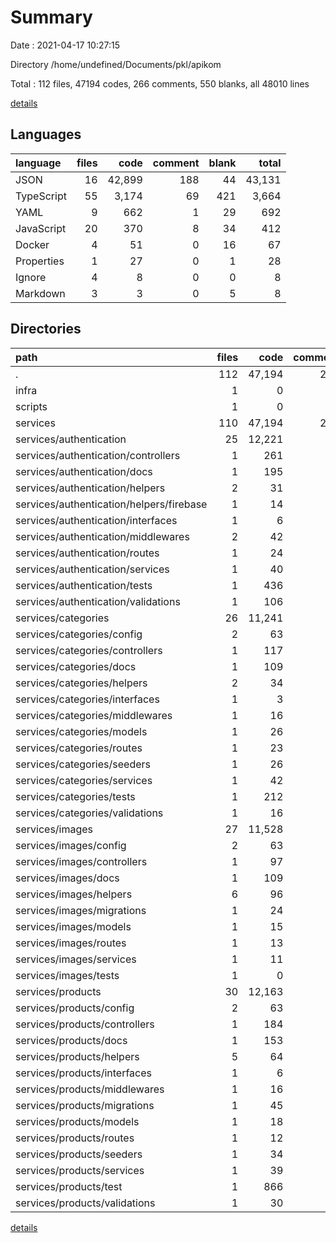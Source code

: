 # Summary

Date : 2021-04-17 10:27:15

Directory /home/undefined/Documents/pkl/apikom

Total : 112 files,  47194 codes, 266 comments, 550 blanks, all 48010 lines

[details](details.md)

## Languages
| language | files | code | comment | blank | total |
| :--- | ---: | ---: | ---: | ---: | ---: |
| JSON | 16 | 42,899 | 188 | 44 | 43,131 |
| TypeScript | 55 | 3,174 | 69 | 421 | 3,664 |
| YAML | 9 | 662 | 1 | 29 | 692 |
| JavaScript | 20 | 370 | 8 | 34 | 412 |
| Docker | 4 | 51 | 0 | 16 | 67 |
| Properties | 1 | 27 | 0 | 1 | 28 |
| Ignore | 4 | 8 | 0 | 0 | 8 |
| Markdown | 3 | 3 | 0 | 5 | 8 |

## Directories
| path | files | code | comment | blank | total |
| :--- | ---: | ---: | ---: | ---: | ---: |
| . | 112 | 47,194 | 266 | 550 | 48,010 |
| infra | 1 | 0 | 0 | 1 | 1 |
| scripts | 1 | 0 | 0 | 1 | 1 |
| services | 110 | 47,194 | 266 | 548 | 48,008 |
| services/authentication | 25 | 12,221 | 73 | 129 | 12,423 |
| services/authentication/controllers | 1 | 261 | 0 | 25 | 286 |
| services/authentication/docs | 1 | 195 | 1 | 4 | 200 |
| services/authentication/helpers | 2 | 31 | 0 | 8 | 39 |
| services/authentication/helpers/firebase | 1 | 14 | 0 | 5 | 19 |
| services/authentication/interfaces | 1 | 6 | 0 | 1 | 7 |
| services/authentication/middlewares | 2 | 42 | 1 | 6 | 49 |
| services/authentication/routes | 1 | 24 | 0 | 12 | 36 |
| services/authentication/services | 1 | 40 | 0 | 9 | 49 |
| services/authentication/tests | 1 | 436 | 10 | 21 | 467 |
| services/authentication/validations | 1 | 106 | 0 | 6 | 112 |
| services/categories | 26 | 11,241 | 63 | 122 | 11,426 |
| services/categories/config | 2 | 63 | 3 | 9 | 75 |
| services/categories/controllers | 1 | 117 | 0 | 17 | 134 |
| services/categories/docs | 1 | 109 | 0 | 7 | 116 |
| services/categories/helpers | 2 | 34 | 0 | 6 | 40 |
| services/categories/interfaces | 1 | 3 | 0 | 1 | 4 |
| services/categories/middlewares | 1 | 16 | 0 | 2 | 18 |
| services/categories/models | 1 | 26 | 1 | 4 | 31 |
| services/categories/routes | 1 | 23 | 0 | 7 | 30 |
| services/categories/seeders | 1 | 26 | 0 | 3 | 29 |
| services/categories/services | 1 | 42 | 0 | 6 | 48 |
| services/categories/tests | 1 | 212 | 0 | 24 | 236 |
| services/categories/validations | 1 | 16 | 0 | 3 | 19 |
| services/images | 27 | 11,528 | 63 | 119 | 11,710 |
| services/images/config | 2 | 63 | 3 | 9 | 75 |
| services/images/controllers | 1 | 97 | 1 | 27 | 125 |
| services/images/docs | 1 | 109 | 0 | 7 | 116 |
| services/images/helpers | 6 | 96 | 0 | 26 | 122 |
| services/images/migrations | 1 | 24 | 0 | 3 | 27 |
| services/images/models | 1 | 15 | 0 | 4 | 19 |
| services/images/routes | 1 | 13 | 0 | 6 | 19 |
| services/images/services | 1 | 11 | 0 | 3 | 14 |
| services/images/tests | 1 | 0 | 0 | 1 | 1 |
| services/products | 30 | 12,163 | 67 | 177 | 12,407 |
| services/products/config | 2 | 63 | 3 | 9 | 75 |
| services/products/controllers | 1 | 184 | 4 | 28 | 216 |
| services/products/docs | 1 | 153 | 0 | 7 | 160 |
| services/products/helpers | 5 | 64 | 0 | 13 | 77 |
| services/products/interfaces | 1 | 6 | 0 | 1 | 7 |
| services/products/middlewares | 1 | 16 | 0 | 2 | 18 |
| services/products/migrations | 1 | 45 | 0 | 3 | 48 |
| services/products/models | 1 | 18 | 0 | 6 | 24 |
| services/products/routes | 1 | 12 | 1 | 10 | 23 |
| services/products/seeders | 1 | 34 | 0 | 3 | 37 |
| services/products/services | 1 | 39 | 0 | 8 | 47 |
| services/products/test | 1 | 866 | 0 | 48 | 914 |
| services/products/validations | 1 | 30 | 0 | 6 | 36 |

[details](details.md)